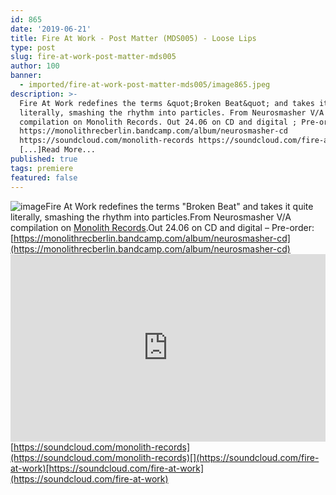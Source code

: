 ```yaml
---
id: 865
date: '2019-06-21'
title: Fire At Work - Post Matter (MDS005) - Loose Lips
type: post
slug: fire-at-work-post-matter-mds005
author: 100
banner:
  - imported/fire-at-work-post-matter-mds005/image865.jpeg
description: >-
  Fire At Work redefines the terms &quot;Broken Beat&quot; and takes it quite
  literally, smashing the rhythm into particles. From Neurosmasher V/A
  compilation on Monolith Records. Out 24.06 on CD and digital ; Pre-order:
  https://monolithrecberlin.bandcamp.com/album/neurosmasher-cd
  https://soundcloud.com/monolith-records https://soundcloud.com/fire-at-work
  [...]Read More...
published: true
tags: premiere
featured: false
---
```

![image](../imported/fire-at-work-post-matter-mds005/image865.jpeg)Fire At Work redefines the terms "Broken Beat" and takes it quite literally, smashing the rhythm into particles.From Neurosmasher V/A compilation on [Monolith Records](https://monolithrecberlin.bandcamp.com/).Out 24.06 on CD and digital – Pre-order: [https://monolithrecberlin.bandcamp.com/album/neurosmasher-cd](https://monolithrecberlin.bandcamp.com/album/neurosmasher-cd)<iframe width='100%' height='300' scrolling='no' frameborder='no' allow='autoplay' src='https://w.soundcloud.com/player/?url=https%3A//api.soundcloud.com/tracks/639794511&color=%23ff5500&auto_play=false&hide_related=false&show_comments=true&show_user=true&show_reposts=false&show_teaser=true'></iframe>[https://soundcloud.com/monolith-records](https://soundcloud.com/monolith-records)[](https://soundcloud.com/fire-at-work)[https://soundcloud.com/fire-at-work](https://soundcloud.com/fire-at-work)